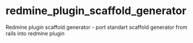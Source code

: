 redmine_plugin_scaffold_generator
=================================

Redmine plugin scaffold generator - port standart scaffold generator from rails into redmine plugin
